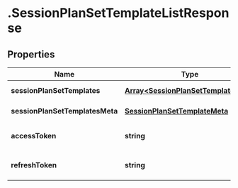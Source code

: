 # .SessionPlanSetTemplateListResponse

## Properties

Name | Type | Description | Notes
------------ | ------------- | ------------- | -------------
**sessionPlanSetTemplates** | [**Array&lt;SessionPlanSetTemplateData&gt;**](SessionPlanSetTemplateData.md) |  | [default to undefined]
**sessionPlanSetTemplatesMeta** | [**SessionPlanSetTemplateMeta**](SessionPlanSetTemplateMeta.md) |  | [default to undefined]
**accessToken** | **string** |  | [optional] [default to undefined]
**refreshToken** | **string** |  | [optional] [default to undefined]

